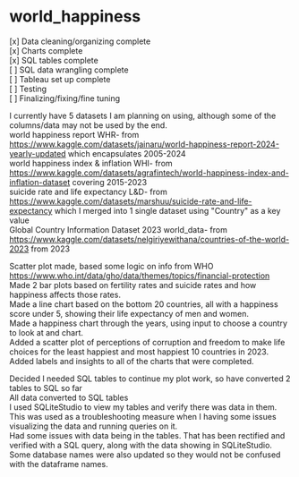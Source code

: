 # world_happiness

[x] Data cleaning/organizing complete   
[x] Charts complete  
[x] SQL tables complete    
[ ] SQL data wrangling complete    
[ ] Tableau set up complete  
[ ] Testing  
[ ] Finalizing/fixing/fine tuning  

I currently have 5 datasets I am planning on using, although some of the columns/data may not be used by the end.   
world happiness report WHR- from https://www.kaggle.com/datasets/jainaru/world-happiness-report-2024-yearly-updated which encapsulates 2005-2024  
world happiness index & inflation WHI- from https://www.kaggle.com/datasets/agrafintech/world-happiness-index-and-inflation-dataset covering 2015-2023  
suicide rate and life expectancy L&D- from https://www.kaggle.com/datasets/marshuu/suicide-rate-and-life-expectancy which I merged into 1 single dataset using "Country" as a key value  
Global Country Information Dataset 2023 world_data- from https://www.kaggle.com/datasets/nelgiriyewithana/countries-of-the-world-2023 from 2023  

Scatter plot made, based some logic on info from WHO https://www.who.int/data/gho/data/themes/topics/financial-protection  
Made 2 bar plots based on fertility rates and suicide rates and how happiness affects those rates.  
Made a line chart based on the bottom 20 countries, all with a happiness score under 5, showing their life expectancy of men and women.   
Made a happiness chart through the years, using input to choose a country to look at and chart.  
Added a scatter plot of perceptions of corruption and freedom to make life choices for the least happiest and most happiest 10 countries in 2023.  
Added labels and insights to all of the charts that were completed.

Decided I needed SQL tables to continue my plot work, so have converted 2 tables to SQL so far  
All data converted to SQL tables  
I used SQLiteStudio to view my tables and verify there was data in them. This was used as a troubleshooting measure when I having some issues visualizing the data and running queries on it.   
Had some issues with data being in the tables. That has been rectified and verified with a SQL query, along with the data showing in SQLiteStudio.   
Some database names were also updated so they would not be confused with the dataframe names.  